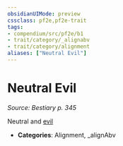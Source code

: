 ```yaml
---
obsidianUIMode: preview
cssclass: pf2e,pf2e-trait
tags:
- compendium/src/pf2e/b1
- trait/category/_alignabv
- trait/category/alignment
aliases: ["Neutral Evil"]
---
```

# Neutral Evil  
*Source: Bestiary p. 345*  

Neutral and [evil](/rules/traits/evil.md)

- **Categories**: Alignment, _alignAbv